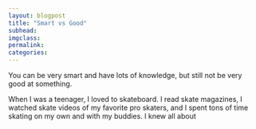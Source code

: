 ```yaml
---
layout: blogpost
title: "Smart vs Good"
subhead:
imgclass:
permalink:
categories:
---
```


You can be very smart and have lots of knowledge, but still not be very good at something.

When I was a teenager, I loved to skateboard. I read skate magazines, I watched skate videos of my favorite pro skaters, and I spent tons of time skating on my own and with my buddies. I knew all about 
